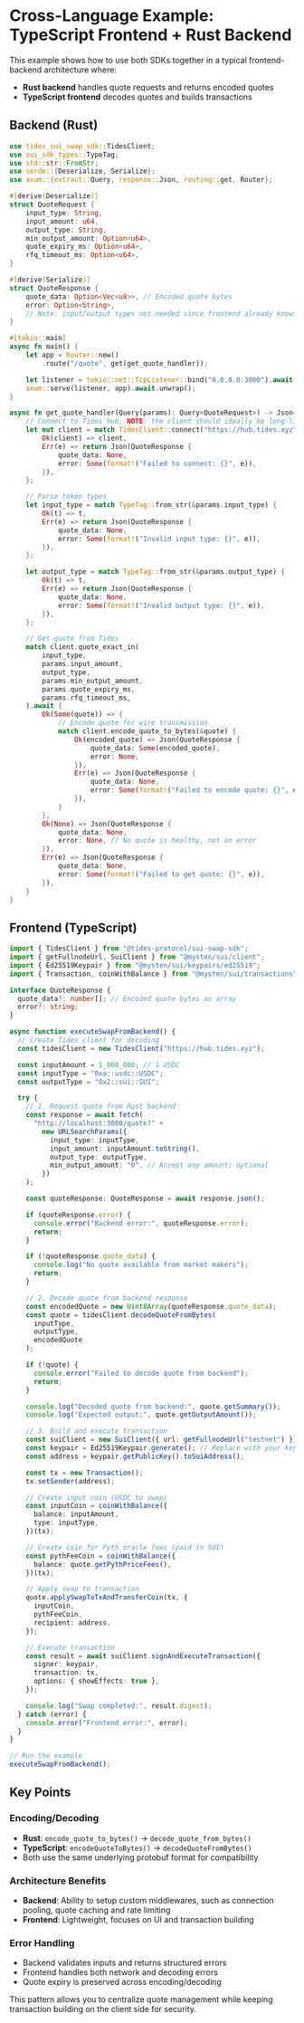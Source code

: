 # Cross-Language Example: TypeScript Frontend + Rust Backend

This example shows how to use both SDKs together in a typical frontend-backend architecture where:

- **Rust backend** handles quote requests and returns encoded quotes
- **TypeScript frontend** decodes quotes and builds transactions

## Backend (Rust)

```rust
use tides_sui_swap_sdk::TidesClient;
use sui_sdk_types::TypeTag;
use std::str::FromStr;
use serde::{Deserialize, Serialize};
use axum::{extract::Query, response::Json, routing::get, Router};

#[derive(Deserialize)]
struct QuoteRequest {
    input_type: String,
    input_amount: u64,
    output_type: String,
    min_output_amount: Option<u64>,
    quote_expiry_ms: Option<u64>,
    rfq_timeout_ms: Option<u64>,
}

#[derive(Serialize)]
struct QuoteResponse {
    quote_data: Option<Vec<u8>>, // Encoded quote bytes
    error: Option<String>,
    // Note: input/output types not needed since frontend already knows what it requested
}

#[tokio::main]
async fn main() {
    let app = Router::new()
        .route("/quote", get(get_quote_handler));

    let listener = tokio::net::TcpListener::bind("0.0.0.0:3000").await.unwrap();
    axum::serve(listener, app).await.unwrap();
}

async fn get_quote_handler(Query(params): Query<QuoteRequest>) -> Json<QuoteResponse> {
    // Connect to Tides hub, NOTE: the client should ideally be long-lived.
    let mut client = match TidesClient::connect("https://hub.tides.xyz").await {
        Ok(client) => client,
        Err(e) => return Json(QuoteResponse {
            quote_data: None,
            error: Some(format!("Failed to connect: {}", e)),
        }),
    };

    // Parse token types
    let input_type = match TypeTag::from_str(&params.input_type) {
        Ok(t) => t,
        Err(e) => return Json(QuoteResponse {
            quote_data: None,
            error: Some(format!("Invalid input type: {}", e)),
        }),
    };

    let output_type = match TypeTag::from_str(&params.output_type) {
        Ok(t) => t,
        Err(e) => return Json(QuoteResponse {
            quote_data: None,
            error: Some(format!("Invalid output type: {}", e)),
        }),
    };

    // Get quote from Tides
    match client.quote_exact_in(
        input_type,
        params.input_amount,
        output_type,
        params.min_output_amount,
        params.quote_expiry_ms,
        params.rfq_timeout_ms,
    ).await {
        Ok(Some(quote)) => {
            // Encode quote for wire transmission
            match client.encode_quote_to_bytes(&quote) {
                Ok(encoded_quote) => Json(QuoteResponse {
                    quote_data: Some(encoded_quote),
                    error: None,
                }),
                Err(e) => Json(QuoteResponse {
                    quote_data: None,
                    error: Some(format!("Failed to encode quote: {}", e)),
                }),
            }
        },
        Ok(None) => Json(QuoteResponse {
            quote_data: None,
            error: None, // No quote is healthy, not an error
        }),
        Err(e) => Json(QuoteResponse {
            quote_data: None,
            error: Some(format!("Failed to get quote: {}", e)),
        }),
    }
}
```

## Frontend (TypeScript)

```typescript
import { TidesClient } from "@tides-protocol/sui-swap-sdk";
import { getFullnodeUrl, SuiClient } from "@mysten/sui/client";
import { Ed25519Keypair } from "@mysten/sui/keypairs/ed25519";
import { Transaction, coinWithBalance } from "@mysten/sui/transactions";

interface QuoteResponse {
  quote_data?: number[]; // Encoded quote bytes as array
  error?: string;
}

async function executeSwapFromBackend() {
  // Create Tides client for decoding
  const tidesClient = new TidesClient("https://hub.tides.xyz");

  const inputAmount = 1_000_000; // 1 USDC
  const inputType = "0xa::usdc::USDC";
  const outputType = "0x2::sui::SUI";

  try {
    // 1. Request quote from Rust backend
    const response = await fetch(
      "http://localhost:3000/quote?" +
        new URLSearchParams({
          input_type: inputType,
          input_amount: inputAmount.toString(),
          output_type: outputType,
          min_output_amount: "0", // Accept any amount; optional
        })
    );

    const quoteResponse: QuoteResponse = await response.json();

    if (quoteResponse.error) {
      console.error("Backend error:", quoteResponse.error);
      return;
    }

    if (!quoteResponse.quote_data) {
      console.log("No quote available from market makers");
      return;
    }

    // 2. Decode quote from backend response
    const encodedQuote = new Uint8Array(quoteResponse.quote_data);
    const quote = tidesClient.decodeQuoteFromBytes(
      inputType,
      outputType,
      encodedQuote
    );

    if (!quote) {
      console.error("Failed to decode quote from backend");
      return;
    }

    console.log("Decoded quote from backend:", quote.getSummary());
    console.log("Expected output:", quote.getOutputAmount());

    // 3. Build and execute transaction
    const suiClient = new SuiClient({ url: getFullnodeUrl("testnet") });
    const keypair = Ed25519Keypair.generate(); // Replace with your keypair
    const address = keypair.getPublicKey().toSuiAddress();

    const tx = new Transaction();
    tx.setSender(address);

    // Create input coin (USDC to swap)
    const inputCoin = coinWithBalance({
      balance: inputAmount,
      type: inputType,
    })(tx);

    // Create coin for Pyth oracle fees (paid in SUI)
    const pythFeeCoin = coinWithBalance({
      balance: quote.getPythPriceFees(),
    })(tx);

    // Apply swap to transaction
    quote.applySwapToTxAndTransferCoin(tx, {
      inputCoin,
      pythFeeCoin,
      recipient: address,
    });

    // Execute transaction
    const result = await suiClient.signAndExecuteTransaction({
      signer: keypair,
      transaction: tx,
      options: { showEffects: true },
    });

    console.log("Swap completed:", result.digest);
  } catch (error) {
    console.error("Frontend error:", error);
  }
}

// Run the example
executeSwapFromBackend();
```

## Key Points

### Encoding/Decoding

- **Rust**: `encode_quote_to_bytes()` → `decode_quote_from_bytes()`
- **TypeScript**: `encodeQuoteToBytes()` → `decodeQuoteFromBytes()`
- Both use the same underlying protobuf format for compatibility

### Architecture Benefits

- **Backend**: Ability to setup custom middlewares, such as connection pooling, quote caching and rate limiting
- **Frontend**: Lightweight, focuses on UI and transaction building

### Error Handling

- Backend validates inputs and returns structured errors
- Frontend handles both network and decoding errors
- Quote expiry is preserved across encoding/decoding

This pattern allows you to centralize quote management while keeping transaction building on the client side for security.
